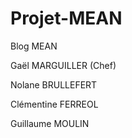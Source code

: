 # Projet-MEAN
Blog MEAN

Gaël MARGUILLER (Chef)

Nolane BRULLEFERT

Clémentine FERREOL

Guillaume MOULIN

